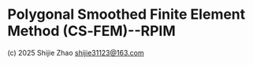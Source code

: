 # Polygonal Smoothed Finite Element Method (CS‑FEM)--RPIM
 (c) 2025 Shijie Zhao <shijie31123@163.com>

